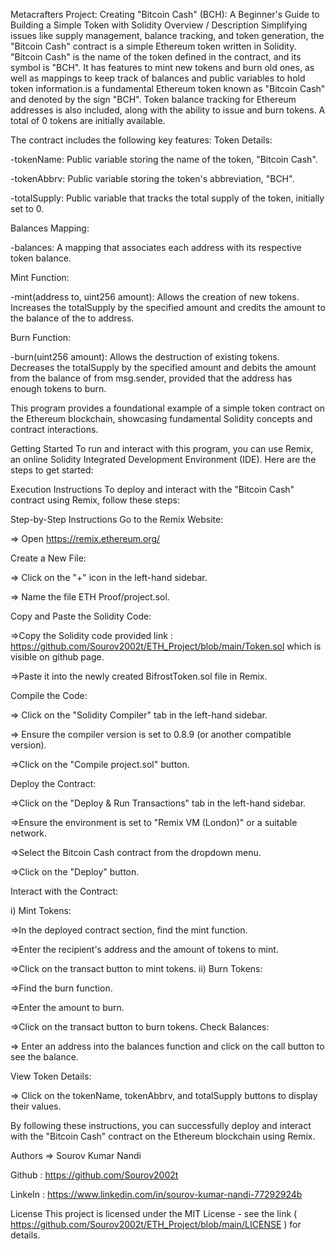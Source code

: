 Metacrafters Project: Creating "Bitcoin Cash" (BCH): A Beginner's Guide to Building a Simple Token with Solidity
Overview / Description
Simplifying issues like supply management, balance tracking, and token generation, the "Bitcoin Cash" contract is a simple Ethereum token written in Solidity. "Bitcoin Cash" is the name of the token defined in the contract, and its symbol is "BCH". It has features to mint new tokens and burn old ones, as well as mappings to keep track of balances and public variables to hold token information.is a fundamental Ethereum token known as "Bitcoin Cash" and denoted by the sign "BCH". Token balance tracking for Ethereum addresses is also included, along with the ability to issue and burn tokens. A total of 0 tokens are initially available.

The contract includes the following key features:
Token Details:

-tokenName: Public variable storing the name of the token, "Bitcoin Cash".

-tokenAbbrv: Public variable storing the token's abbreviation, "BCH".

-totalSupply: Public variable that tracks the total supply of the token, initially set to 0.

Balances Mapping:

-balances: A mapping that associates each address with its respective token balance.

Mint Function:

-mint(address to, uint256 amount): Allows the creation of new tokens. Increases the totalSupply by the specified amount and credits the amount to the balance of the to address.

Burn Function:

-burn(uint256 amount): Allows the destruction of existing tokens. Decreases the totalSupply by the specified amount and debits the amount from the balance of from msg.sender, provided that the address has enough tokens to burn.

This program provides a foundational example of a simple token contract on the Ethereum blockchain, showcasing fundamental Solidity concepts and contract interactions.

Getting Started
To run and interact with this program, you can use Remix, an online Solidity Integrated Development Environment (IDE). Here are the steps to get started:

Execution Instructions
To deploy and interact with the "Bitcoin Cash" contract using Remix, follow these steps:

Step-by-Step Instructions
Go to the Remix Website:

=> Open https://remix.ethereum.org/

Create a New File:

=> Click on the "+" icon in the left-hand sidebar.

=> Name the file ETH Proof/project.sol.

Copy and Paste the Solidity Code:

=>Copy the Solidity code provided link : https://github.com/Sourov2002t/ETH_Project/blob/main/Token.sol which is visible on github page.

=>Paste it into the newly created BifrostToken.sol file in Remix.

Compile the Code:

=> Click on the "Solidity Compiler" tab in the left-hand sidebar.

=> Ensure the compiler version is set to 0.8.9 (or another compatible version).

=>Click on the "Compile project.sol" button.

Deploy the Contract:

=>Click on the "Deploy & Run Transactions" tab in the left-hand sidebar.

=>Ensure the environment is set to "Remix VM (London)" or a suitable network.

=>Select the Bitcoin Cash contract from the dropdown menu.

=>Click on the "Deploy" button.

Interact with the Contract:

i) Mint Tokens:

=>In the deployed contract section, find the mint function.

=>Enter the recipient's address and the amount of tokens to mint.

=>Click on the transact button to mint tokens.
ii) Burn Tokens:

 =>Find the burn function.

 =>Enter the amount to burn.

 =>Click on the transact button to burn tokens.
Check Balances:

=> Enter an address into the balances function and click on the call button to see the balance.

View Token Details:

=> Click on the tokenName, tokenAbbrv, and totalSupply buttons to display their values.

By following these instructions, you can successfully deploy and interact with the "Bitcoin Cash" contract on the Ethereum blockchain using Remix.

Authors
=> Sourov Kumar Nandi

Github : https://github.com/Sourov2002t

LinkeIn : https://www.linkedin.com/in/sourov-kumar-nandi-77292924b

License
This project is licensed under the MIT License - see the link ( https://github.com/Sourov2002t/ETH_Project/blob/main/LICENSE ) for details.
